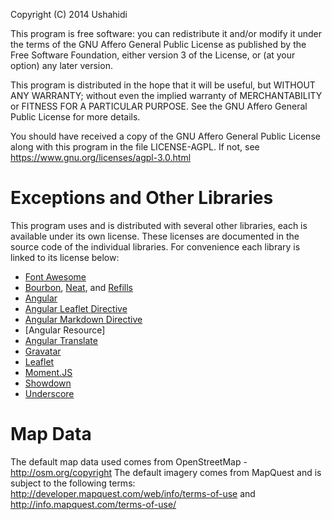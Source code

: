 Copyright (C) 2014 Ushahidi

This program is free software: you can redistribute it and/or modify
it under the terms of the GNU Affero General Public License as published by
the Free Software Foundation, either version 3 of the License, or
(at your option) any later version.

This program is distributed in the hope that it will be useful,
but WITHOUT ANY WARRANTY; without even the implied warranty of
MERCHANTABILITY or FITNESS FOR A PARTICULAR PURPOSE.  See the
GNU Affero General Public License for more details.

You should have received a copy of the GNU Affero General Public
License along with this program in the file LICENSE-AGPL.  If not,
see <https://www.gnu.org/licenses/agpl-3.0.html>

Exceptions and Other Libraries
==============================

This program uses and is distributed with several other libraries,
each is available under its own license. These licenses are documented
in the source code of the individual libraries. For convenience each
library is linked to its license below:

* [Font Awesome](http://fontawesome.io/license/)
* [Bourbon](https://github.com/thoughtbot/bourbon/blob/master/LICENSE.md), [Neat](https://github.com/thoughtbot/neat/blob/master/LICENSE.md), and [Refills](https://github.com/thoughtbot/refills/blob/master/LICENSE.md)
* [Angular](https://github.com/angular/angular.js/blob/master/LICENSE)
* [Angular Leaflet Directive](https://github.com/tombatossals/angular-leaflet-directive/blob/master/LICENSE)
* [Angular Markdown Directive](https://github.com/ushahidi/angular-markdown-directive)
* [Angular Resource]
* [Angular Translate](https://github.com/angular-translate/angular-translate/blob/master/LICENSE)
* [Gravatar](https://github.com/emerleite/node-gravatar/blob/master/Readme.md#license)
* [Leaflet](https://github.com/Leaflet/Leaflet/blob/master/LICENSE)
* [Moment.JS](https://github.com/moment/moment/blob/develop/LICENSE)
* [Showdown](https://github.com/ushahidi/showdown/blob/master/license.txt)
* [Underscore](https://github.com/jashkenas/underscore/blob/master/LICENSE)

Map Data
========

The default map data used comes from OpenStreetMap - <http://osm.org/copyright>
The default imagery comes from MapQuest and is subject to the following terms: <http://developer.mapquest.com/web/info/terms-of-use> and <http://info.mapquest.com/terms-of-use/>
